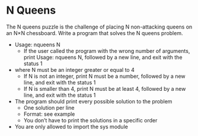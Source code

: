 # N Queens
The N queens puzzle is the challenge of placing N non-attacking queens on an N×N chessboard. Write a program that solves the N queens problem.

* Usage: nqueens N
    - If the user called the program with the wrong number of arguments, print Usage: nqueens N, followed by a new line, and exit with the status 1
* where N must be an integer greater or equal to 4
    - If N is not an integer, print N must be a number, followed by a new line, and exit with the status 1
    - If N is smaller than 4, print N must be at least 4, followed by a new line, and exit with the status 1
* The program should print every possible solution to the problem
    - One solution per line
    - Format: see example
    - You don’t have to print the solutions in a specific order
* You are only allowed to import the sys module